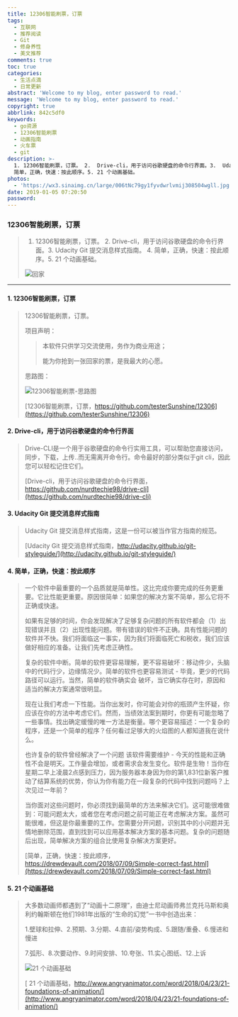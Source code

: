 ```yaml
---
title: 12306智能刷票，订票
tags:
  - 互联网
  - 推荐阅读
  - Git
  - 修身养性
  - 美文推荐
comments: true
toc: true
categories:
  - 生活点滴
  - 日常更新
abstract: 'Welcome to my blog, enter password to read.'
message: 'Welcome to my blog, enter password to read.'
copyright: true
abbrlink: 842c5df0
keywords:
  - go资源
  - 12306智能刷票
  - 动画指南
  - 火车票
  - git
description: >-
  1. 12306智能刷票，订票。 2.  Drive-cli，用于访问谷歌硬盘的命令行界面。3.  Udacity Git 提交消息样式指南。 4.
  简单，正确，快速：按此顺序。5. 21 个动画基础。
photos:
  - 'https://wx3.sinaimg.cn/large/006tNc79gy1fyvdwrlvmij308504wgll.jpg'
date: 2019-01-05 07:20:50
password:
---
```

<script type="text/javascript" src="/js/src/bai.js"></script>

### 12306智能刷票，订票
>  1. 12306智能刷票，订票。 2.  Drive-cli，用于访问谷歌硬盘的命令行界面。3.  Udacity Git 提交消息样式指南。 4. 简单，正确，快速：按此顺序。5. 21 个动画基础。
>
> ![回家](https://wx3.sinaimg.cn/large/006tNc79gy1fyvdzjgwsdj30dw08c74t.jpg)

---
#### 1. 12306智能刷票，订票
> 12306智能刷票，订票。
>
> 项目声明：
>
>>  本软件只供学习交流使用，务作为商业用途；
>>
>>  能为你抢到一张回家的票，是我最大的心愿。
>
> 思路图：
>
> ![12306智能刷票-思路图](https://wx4.sinaimg.cn/large/006tNc79gy1fyvdj6l8hfj30nn0ix3yq.jpg)
>
> [12306智能刷票，订票，https://github.com/testerSunshine/12306](https://github.com/testerSunshine/12306)

#### 2. Drive-cli，用于访问谷歌硬盘的命令行界面
> Drive-CLI是一个用于谷歌硬盘的命令行实用工具，可以帮助您直接访问，同步，下载，上传..而无需离开命令行。命令最好的部分类似于git cli，因此您可以轻松记住它们。
>
> [Drive-cli，用于访问谷歌硬盘的命令行界面，https://github.com/nurdtechie98/drive-cli](https://github.com/nurdtechie98/drive-cli)

#### 3. Udacity Git 提交消息样式指南
> Udacity Git 提交消息样式指南，这是一份可以被当作官方指南的规范。
>
> [Udacity Git 提交消息样式指南，http://udacity.github.io/git-styleguide/](http://udacity.github.io/git-styleguide/)

#### 4. 简单，正确，快速：按此顺序
> 一个软件中最重要的一个品质就是简单性。这比完成你要完成的任务更重要。它比性能更重要。原因很简单：如果您的解决方案不简单，那么它将不正确或快速。
>
> 如果有足够的时间，你会发现解决了足够复杂问题的所有软件都会（1）出现错误并且（2）出现性能问题。带有错误的软件不正确。具有性能问题的软件并不快。我们将面临这一事实，因为我们将面临死亡和税收，我们应该做好相应的准备。让我们先考虑正确性。
>
> 复杂的软件中断。简单的软件更容易理解，更不容易破坏：移动件少，头脑中的代码行少，边缘情况少。简单的软件也更容易测试 - 毕竟，更少的代码路径可以运行。当然，简单的软件确实会 破坏，当它确实存在时，原因和适当的解决方案通常很明显。
>
> 现在让我们考虑一下性能。当你出发时，你可能会对你的瓶颈产生怀疑，你应该在你的方法中考虑它们。然而，当绩效法案到期时，你更有可能忽略了一些事情。找出确定缓慢的唯一方法是衡量。哪个更容易描述：一个复杂的程序，还是一个简单的程序？任何看过足够大的火焰图的人都知道我在说什么。
>
> 也许复杂的软件曾经解决了一个问题 该软件需要维护 - 今天的性能和正确性不会是明天。工作量会增加，或者需求会发生变化。软件是生物！当你在星期二早上凌晨2点感到压力，因为服务器本身因为你的第1,831位新客户推动了结算系统的优势，你认为你有能力在一段复杂的代码中找到问题吗？上次见过一年前？
>
> 当你面对这些问题时，你必须找到最简单的方法来解决它们。这可能很难做到：可能问题太大，或者您在考虑问题之前可能正在考虑解决方案。虽然可能很难，但这是你最重要的工作。您需要分开问题，识别其中的小问题并无情地删除范围，直到找到可以应用基本解决方案的基本问题。复杂的问题随后出现，简单解决方案的组合比使用复杂解决方案更好。
>
> [简单，正确，快速：按此顺序，https://drewdevault.com/2018/07/09/Simple-correct-fast.html](https://drewdevault.com/2018/07/09/Simple-correct-fast.html)

#### 5. 21 个动画基础
>  大多数动画师都遇到了“动画十二原理”，由迪士尼动画师弗兰克托马斯和奥利约翰斯顿在他们1981年出版的“生命的幻觉”一书中创造出来：
>
>  1.壁球和拉伸、2.预期、3.分期、4.直前/姿势构成、5.跟随/重叠、6.慢进和慢进
>
>  7.弧形、8.次要动作、9.时间安排、10.夸张、11.实心图纸、12.上诉
>
> ![21 个动画基础](https://wx1.sinaimg.cn/large/006tNc79gy1fyvdsa4npzj30u01ceaj7.jpg)
>
> [ 21 个动画基础，http://www.angryanimator.com/word/2018/04/23/21-foundations-of-animation/](http://www.angryanimator.com/word/2018/04/23/21-foundations-of-animation/)


